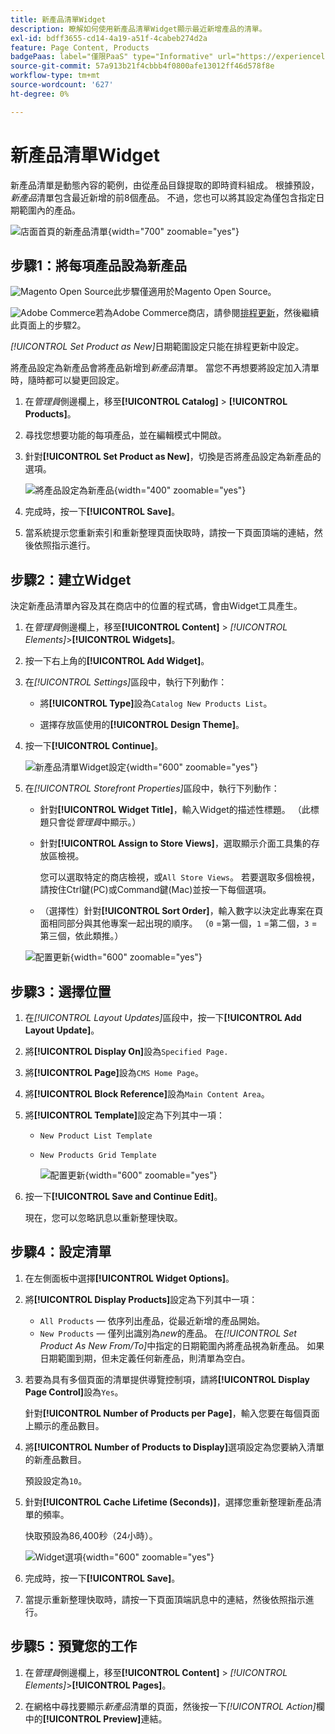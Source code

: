 ```yaml
---
title: 新產品清單Widget
description: 瞭解如何使用新產品清單Widget顯示最近新增產品的清單。
exl-id: bdff3655-cd14-4a19-a51f-4cabeb274d2a
feature: Page Content, Products
badgePaas: label="僅限PaaS" type="Informative" url="https://experienceleague.adobe.com/en/docs/commerce/user-guides/product-solutions" tooltip="僅適用於雲端專案(Adobe管理的PaaS基礎結構)和內部部署專案的Adobe Commerce 。"
source-git-commit: 57a913b21f4cbbb4f0800afe13012ff46d578f8e
workflow-type: tm+mt
source-wordcount: '627'
ht-degree: 0%

---
```


# 新產品清單Widget

新產品清單是動態內容的範例，由從產品目錄提取的即時資料組成。 根據預設，_新產品_&#x200B;清單包含最近新增的前8個產品。 不過，您也可以將其設定為僅包含指定日期範圍內的產品。

![店面首頁的新產品清單](./assets/storefront-home-page-new-products.png){width="700" zoomable="yes"}

## 步驟1：將每項產品設為新產品

![Magento Open Source](../assets/open-source.svg)此步驟僅適用於Magento Open Source。

![Adobe Commerce](../assets/adobe-logo.svg)若為Adobe Commerce商店，請參閱[排程更新](content-staging-scheduled-update.md)，然後繼續此頁面上的步驟2。

_[!UICONTROL Set Product as New]_&#x200B;日期範圍設定只能在排程更新中設定。

將產品設定為新產品會將產品新增到&#x200B;_新產品_&#x200B;清單。 當您不再想要將設定加入清單時，隨時都可以變更回設定。

1. 在&#x200B;_管理員_&#x200B;側邊欄上，移至&#x200B;**[!UICONTROL Catalog]** > **[!UICONTROL Products]**。

1. 尋找您想要功能的每項產品，並在編輯模式中開啟。

1. 針對&#x200B;**[!UICONTROL Set Product as New]**，切換是否將產品設定為新產品的選項。

   ![將產品設定為新產品](./assets/product-set-as-new.png){width="400" zoomable="yes"}

1. 完成時，按一下&#x200B;**[!UICONTROL Save]**。

1. 當系統提示您重新索引和重新整理頁面快取時，請按一下頁面頂端的連結，然後依照指示進行。

## 步驟2：建立Widget

決定新產品清單內容及其在商店中的位置的程式碼，會由Widget工具產生。

1. 在&#x200B;_管理員_&#x200B;側邊欄上，移至&#x200B;**[!UICONTROL Content]** > _[!UICONTROL Elements]_>**[!UICONTROL Widgets]**。

1. 按一下右上角的&#x200B;**[!UICONTROL Add Widget]**。

1. 在&#x200B;_[!UICONTROL Settings]_&#x200B;區段中，執行下列動作：

   - 將&#x200B;**[!UICONTROL Type]**&#x200B;設為`Catalog New Products List`。

   - 選擇存放區使用的&#x200B;**[!UICONTROL Design Theme]**。

1. 按一下&#x200B;**[!UICONTROL Continue]**。

   ![新產品清單Widget設定](./assets/widget-settings.png){width="600" zoomable="yes"}

1. 在&#x200B;_[!UICONTROL Storefront Properties]_&#x200B;區段中，執行下列動作：

   - 針對&#x200B;**[!UICONTROL Widget Title]**，輸入Widget的描述性標題。 （此標題只會從&#x200B;_管理員_&#x200B;中顯示。）

   - 針對&#x200B;**[!UICONTROL Assign to Store Views]**，選取顯示介面工具集的存放區檢視。

     您可以選取特定的商店檢視，或`All Store Views`。 若要選取多個檢視，請按住Ctrl鍵(PC)或Command鍵(Mac)並按一下每個選項。

   - （選擇性）針對&#x200B;**[!UICONTROL Sort Order]**，輸入數字以決定此專案在頁面相同部分與其他專案一起出現的順序。 （`0` =第一個，`1` =第二個，`3` =第三個，依此類推。）

   ![配置更新](./assets/widget-layout-update-home-page.png){width="600" zoomable="yes"}

## 步驟3：選擇位置

1. 在&#x200B;_[!UICONTROL Layout Updates]_&#x200B;區段中，按一下&#x200B;**[!UICONTROL Add Layout Update]**。

1. 將&#x200B;**[!UICONTROL Display On]**&#x200B;設為`Specified Page.`

1. 將&#x200B;**[!UICONTROL Page]**&#x200B;設為`CMS Home Page`。

1. 將&#x200B;**[!UICONTROL Block Reference]**&#x200B;設為`Main Content Area`。

1. 將&#x200B;**[!UICONTROL Template]**&#x200B;設定為下列其中一項：

   - `New Product List Template`
   - `New Products Grid Template`

     ![配置更新](./assets/widget-layout-update-new-products-list.png){width="600" zoomable="yes"}

1. 按一下&#x200B;**[!UICONTROL Save and Continue Edit]**。

   現在，您可以忽略訊息以重新整理快取。

## 步驟4：設定清單

1. 在左側面板中選擇&#x200B;**[!UICONTROL Widget Options]**。

1. 將&#x200B;**[!UICONTROL Display Products]**&#x200B;設定為下列其中一項：

   - `All Products` — 依序列出產品，從最近新增的產品開始。
   - `New Products` — 僅列出識別為&#x200B;_new_&#x200B;的產品。 在&#x200B;_[!UICONTROL Set Product As New From/To]_&#x200B;中指定的日期範圍內將產品視為新產品。 如果日期範圍到期，但未定義任何新產品，則清單為空白。

1. 若要為具有多個頁面的清單提供導覽控制項，請將&#x200B;**[!UICONTROL Display Page Control]**&#x200B;設為`Yes`。

   針對&#x200B;**[!UICONTROL Number of Products per Page]**，輸入您要在每個頁面上顯示的產品數目。

1. 將&#x200B;**[!UICONTROL Number of Products to Display]**&#x200B;選項設定為您要納入清單的新產品數目。

   預設設定為`10`。

1. 針對&#x200B;**[!UICONTROL Cache Lifetime (Seconds)]**，選擇您重新整理新產品清單的頻率。

   快取預設為86,400秒（24小時）。

   ![Widget選項](./assets/widget-options-new-product-list.png){width="600" zoomable="yes"}

1. 完成時，按一下&#x200B;**[!UICONTROL Save]**。

1. 當提示重新整理快取時，請按一下頁面頂端訊息中的連結，然後依照指示進行。

## 步驟5：預覽您的工作

1. 在&#x200B;_管理員_&#x200B;側邊欄上，移至&#x200B;**[!UICONTROL Content]** > _[!UICONTROL Elements]_>**[!UICONTROL Pages]**。

1. 在網格中尋找要顯示&#x200B;_新產品_&#x200B;清單的頁面，然後按一下&#x200B;_[!UICONTROL Action]_&#x200B;欄中的&#x200B;**[!UICONTROL Preview]**&#x200B;連結。
